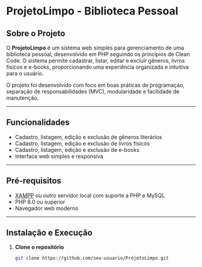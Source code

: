 # ProjetoLimpo - Biblioteca Pessoal

## Sobre o Projeto

O **ProjetoLimpo** é um sistema web simples para gerenciamento de uma biblioteca pessoal, desenvolvido em PHP seguindo os princípios de Clean Code. O sistema permite cadastrar, listar, editar e excluir gêneros, livros físicos e e-books, proporcionando uma experiência organizada e intuitiva para o usuário.

O projeto foi desenvolvido com foco em boas práticas de programação, separação de responsabilidades (MVC), modularidade e facilidade de manutenção.

---

## Funcionalidades

- Cadastro, listagem, edição e exclusão de gêneros literários
- Cadastro, listagem, edição e exclusão de livros físicos
- Cadastro, listagem, edição e exclusão de e-books
- Interface web simples e responsiva

---

## Pré-requisitos

- [XAMPP](https://www.apachefriends.org/pt_br/index.html) ou outro servidor local com suporte a PHP e MySQL
- PHP 8.0 ou superior
- Navegador web moderno

---

## Instalação e Execução

1. **Clone o repositório**
   ```bash
   git clone https://github.com/seu-usuario/ProjetoLimpo.git
